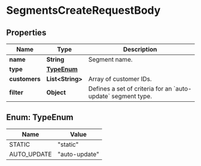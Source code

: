 

# SegmentsCreateRequestBody


## Properties

| Name | Type | Description |
|------------ | ------------- | ------------- |
|**name** | **String** | Segment name. |
|**type** | [**TypeEnum**](#TypeEnum) |  |
|**customers** | **List&lt;String&gt;** | Array of customer IDs. |
|**filter** | **Object** | Defines a set of criteria for an &#x60;auto-update&#x60; segment type. |



## Enum: TypeEnum

| Name | Value |
|---- | -----|
| STATIC | &quot;static&quot; |
| AUTO_UPDATE | &quot;auto-update&quot; |



